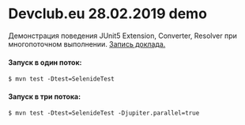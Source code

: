 # Devclub.eu 28.02.2019 demo
Демонстрация поведения JUnit5 Extension, Converter, Resolver при многопоточном выполнении.
[Запись доклада.](https://www.youtube.com/watch?v=LuLBL-DHTAQ&t=1s)

#### Запуск в один поток:
```
$ mvn test -Dtest=SelenideTest
```

#### Запуск в три потока:
```
$ mvn test -Dtest=SelenideTest -Djupiter.parallel=true
```
